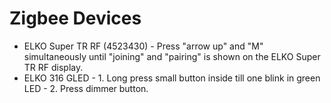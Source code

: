 # Zigbee Devices
* ELKO Super TR RF (4523430) - Press "arrow up" and "M" simultaneously until "joining" and "pairing" is shown on the ELKO Super TR RF display.
* ELKO 316 GLED - 1. Long press small button inside till one blink in green LED - 2. Press dimmer button.
